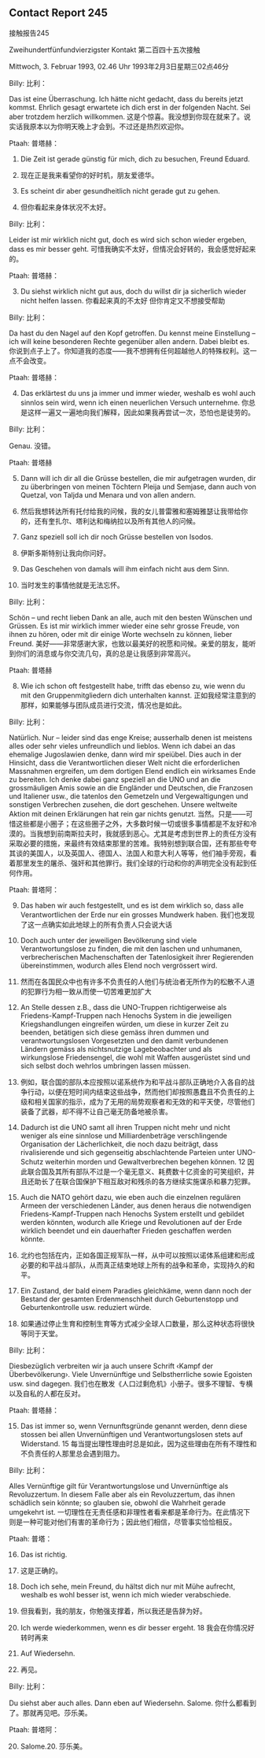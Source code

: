## Contact Report 245
接触报告245

Zweihundertfünfundvierzigster Kontakt
第二百四十五次接触

Mittwoch, 3. Februar 1993, 02.46 Uhr
1993年2月3日星期三02点46分

Billy:
比利：

Das ist eine Überraschung. Ich hätte nicht gedacht, dass du bereits jetzt kommst. Ehrlich gesagt erwartete ich dich erst in der folgenden Nacht. Sei aber trotzdem herzlich willkommen.
这是个惊喜。我没想到你现在就来了。说实话我原本以为你明天晚上才会到。不过还是热烈欢迎你。

Ptaah:
普塔赫：

1. Die Zeit ist gerade günstig für mich, dich zu besuchen, Freund Eduard.
1. 现在正是我来看望你的好时机，朋友爱德华。

2. Es scheint dir aber gesundheitlich nicht gerade gut zu gehen.
2. 但你看起来身体状况不太好。

Billy:
比利：

Leider ist mir wirklich nicht gut, doch es wird sich schon wieder ergeben, dass es mir besser geht.
可惜我确实不太好，但情况会好转的，我会感觉好起来的。

Ptaah:
普塔赫：

3. Du siehst wirklich nicht gut aus, doch du willst dir ja sicherlich wieder nicht helfen lassen.
你看起来真的不太好 但你肯定又不想接受帮助

Billy:
比利：

Da hast du den Nagel auf den Kopf getroffen. Du kennst meine Einstellung – ich will keine besonderen Rechte gegenüber allen andern. Dabei bleibt es.
你说到点子上了。你知道我的态度——我不想拥有任何超越他人的特殊权利。这一点不会改变。

Ptaah:
普塔赫：

4. Das erklärtest du uns ja immer und immer wieder, weshalb es wohl auch sinnlos sein wird, wenn ich einen neuerlichen Versuch unternehme.
你总是这样一遍又一遍地向我们解释，因此如果我再尝试一次，恐怕也是徒劳的。

Billy:
比利：

Genau.
没错。

Ptaah:
普塔赫

5. Dann will ich dir all die Grüsse bestellen, die mir aufgetragen wurden, dir zu überbringen von meinen Töchtern Pleija und Semjase, dann auch von Quetzal, von Taljda und Menara und von allen andern.
5. 然后我想转达所有托付给我的问候，我的女儿普雷雅和塞姆雅瑟让我带给你的，还有奎扎尔、塔利达和梅纳拉以及所有其他人的问候。

6. Ganz speziell soll ich dir noch Grüsse bestellen von Isodos.
6. 伊斯多斯特别让我向你问好。

7. Das Geschehen von damals will ihm einfach nicht aus dem Sinn.
7. 当时发生的事情他就是无法忘怀。

Billy:
比利：

Schön – und recht lieben Dank an alle, auch mit den besten Wünschen und Grüssen. Es ist mir wirklich immer wieder eine sehr grosse Freude, von ihnen zu hören, oder mit dir einige Worte wechseln zu können, lieber Freund.
美好——非常感谢大家，也致以最美好的祝愿和问候。亲爱的朋友，能听到你们的消息或与你交流几句，真的总是让我感到非常高兴。

Ptaah:
普塔赫

8. Wie ich schon oft festgestellt habe, trifft das ebenso zu, wie wenn du mit den Gruppenmitgliedern dich unterhalten kannst.
正如我经常注意到的那样，如果能够与团队成员进行交流，情况也是如此。

Billy:
比利：

Natürlich. Nur – leider sind das enge Kreise; ausserhalb denen ist meistens alles oder sehr vieles unfreundlich und lieblos. Wenn ich dabei an das ehemalige Jugoslawien denke, dann wird mir speiübel. Dies auch in der Hinsicht, dass die Verantwortlichen dieser Welt nicht die erforderlichen Massnahmen ergreifen, um dem dortigen Elend endlich ein wirksames Ende zu bereiten. Ich denke dabei ganz speziell an die UNO und an die grossmäuligen Amis sowie an die Engländer und Deutschen, die Franzosen und Italiener usw., die tatenlos den Gemetzeln und Vergewaltigungen und sonstigen Verbrechen zusehen, die dort geschehen. Unsere weltweite Aktion mit deinen Erklärungen hat rein gar nichts genutzt.
当然。只是——可惜这些都是小圈子；在这些圈子之外，大多数时候一切或很多事情都是不友好和冷漠的。当我想到前南斯拉夫时，我就感到恶心。尤其是考虑到世界上的责任方没有采取必要的措施，来最终有效结束那里的苦难。我特别想到联合国，还有那些夸夸其谈的美国人，以及英国人、德国人、法国人和意大利人等等，他们袖手旁观，看着那里发生的屠杀、强奸和其他罪行。我们全球的行动和你的声明完全没有起到任何作用。

Ptaah:
普塔阿：

9. Das haben wir auch festgestellt, und es ist dem wirklich so, dass alle Verantwortlichen der Erde nur ein grosses Mundwerk haben.
我们也发现了这一点确实如此地球上的所有负责人只会说大话

10. Doch auch unter der jeweiligen Bevölkerung sind viele Verantwortungslose zu finden, die mit den laschen und unhumanen, verbrecherischen Machenschaften der Tatenlosigkeit ihrer Regierenden übereinstimmen, wodurch alles Elend noch vergrössert wird.
10. 然而在各国民众中也有许多不负责任的人他们与统治者无所作为的松散不人道的犯罪行为相一致从而使一切苦难更加扩大

11. An Stelle dessen z.B., dass die UNO-Truppen richtigerweise als Friedens-Kampf-Truppen nach Henochs System in die jeweiligen Kriegshandlungen eingreifen würden, um diese in kurzer Zeit zu beenden, betätigen sich diese gemäss ihren dummen und verantwortungslosen Vorgesetzten und den damit verbundenen Ländern gemäss als nichtsnutzige Lagebeobachter und als wirkungslose Friedensengel, die wohl mit Waffen ausgerüstet sind und sich selbst doch wehrlos umbringen lassen müssen.
11. 例如，联合国的部队本应按照以诺系统作为和平战斗部队正确地介入各自的战争行动，以便在短时间内结束这些战争，然而他们却按照愚蠢且不负责任的上级和相关国家的指示，成为了无用的局势观察者和无效的和平天使，尽管他们装备了武器，却不得不让自己毫无防备地被杀害。

12. Dadurch ist die UNO samt all ihren Truppen nicht mehr und nicht weniger als eine sinnlose und Milliardenbeträge verschlingende Organisation der Lächerlichkeit, die noch dazu beiträgt, dass rivalisierende und sich gegenseitig abschlachtende Parteien unter UNO-Schutz weiterhin morden und Gewaltverbrechen begehen können.
12 因此联合国及其所有部队不过是一个毫无意义、耗费数十亿资金的可笑组织，并且还助长了在联合国保护下相互敌对和残杀的各方继续实施谋杀和暴力犯罪。

13. Auch die NATO gehört dazu, wie eben auch die einzelnen regulären Armeen der verschiedenen Länder, aus denen heraus die notwendigen Friedens-Kampf-Truppen nach Henochs System erstellt und gebildet werden könnten, wodurch alle Kriege und Revolutionen auf der Erde wirklich beendet und ein dauerhafter Frieden geschaffen werden könnte.
13. 北约也包括在内，正如各国正规军队一样，从中可以按照以诺体系组建和形成必要的和平战斗部队，从而真正结束地球上所有的战争和革命，实现持久的和平。

14. Ein Zustand, der bald einem Paradies gleichkäme, wenn dann noch der Bestand der gesamten Erdenmenschheit durch Geburtenstopp und Geburtenkontrolle usw. reduziert würde.
14. 如果通过停止生育和控制生育等方式减少全球人口数量，那么这种状态将很快等同于天堂。

Billy:
比利：

Diesbezüglich verbreiten wir ja auch unsere Schrift ‹Kampf der Überbevölkerung›. Viele Unvernünftige und Selbstherrliche sowie Egoisten usw. sind dagegen.
我们也在散发《人口过剩危机》小册子。很多不理智、专横以及自私的人都在反对。

Ptaah:
普塔赫：

15. Das ist immer so, wenn Vernunftsgründe genannt werden, denn diese stossen bei allen Unvernünftigen und Verantwortungslosen stets auf Widerstand.
15 每当提出理性理由时总是如此，因为这些理由在所有不理性和不负责任的人那里总会遇到阻力。

Billy:
比利：

Alles Vernünftige gilt für Verantwortungslose und Unvernünftige als Revoluzzertum. In diesem Falle aber als ein Revoluzzertum, das ihnen schädlich sein könnte; so glauben sie, obwohl die Wahrheit gerade umgekehrt ist.
一切理性在无责任感和非理性者看来都是革命行为。在此情况下则是一种可能对他们有害的革命行为；因此他们相信，尽管事实恰恰相反。

Ptaah:
普塔：

16. Das ist richtig.
16. 这是正确的。

17. Doch ich sehe, mein Freund, du hältst dich nur mit Mühe aufrecht, weshalb es wohl besser ist, wenn ich mich wieder verabschiede.
17. 但我看到，我的朋友，你勉强支撑着，所以我还是告辞为好。

18. Ich werde wiederkommen, wenn es dir besser ergeht.
18 我会在你情况好转时再来

19. Auf Wiedersehn.
19. 再见。

Billy:
比利：

Du siehst aber auch alles. Dann eben auf Wiedersehn. Salome.
你什么都看到了。那就再见吧。莎乐美。

Ptaah:
普塔阿：

20. Salome.20. 莎乐美。

